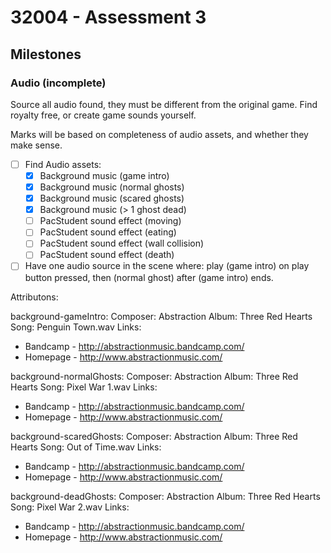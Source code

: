 # 32004 - Assessment 3

## Milestones

### Audio (incomplete)
Source all audio found, they must be different from the original game. Find royalty free, or create game sounds yourself.

Marks will be based on completeness of audio assets, and whether they make sense.

- [ ] Find Audio assets:
  - [x] Background music (game intro)
  - [x] Background music (normal ghosts)
  - [x] Background music (scared ghosts)
  - [x] Background music (> 1 ghost dead)
  - [ ] PacStudent sound effect (moving)
  - [ ] PacStudent sound effect (eating)
  - [ ] PacStudent sound effect (wall collision)
  - [ ] PacStudent sound effect (death)
- [ ] Have one audio source in the scene where: play (game intro) on play button pressed, then (normal ghost) after (game intro) ends.

Attributons:

background-gameIntro:
Composer: Abstraction
Album: Three Red Hearts
Song: Penguin Town.wav
Links: 
- Bandcamp - http://abstractionmusic.bandcamp.com/
- Homepage - http://www.abstractionmusic.com/

background-normalGhosts:
Composer: Abstraction
Album: Three Red Hearts
Song: Pixel War 1.wav
Links: 
- Bandcamp - http://abstractionmusic.bandcamp.com/
- Homepage - http://www.abstractionmusic.com/

background-scaredGhosts:
Composer: Abstraction
Album: Three Red Hearts
Song: Out of Time.wav
Links: 
- Bandcamp - http://abstractionmusic.bandcamp.com/
- Homepage - http://www.abstractionmusic.com/

background-deadGhosts:
Composer: Abstraction
Album: Three Red Hearts
Song: Pixel War 2.wav
Links: 
- Bandcamp - http://abstractionmusic.bandcamp.com/
- Homepage - http://www.abstractionmusic.com/
